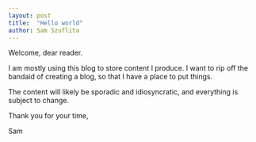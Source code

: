 ```yaml
---
layout: post
title:  "Hello world"
author: Sam Szuflita
---
```


Welcome, dear reader.

I am mostly using this blog to store content I produce. I want to rip off the bandaid of creating a blog, so that I have a place to put things.

The content will likely be sporadic and idiosyncratic, and everything is subject to change.

Thank you for your time,

Sam